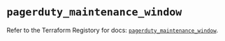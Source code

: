 # `pagerduty_maintenance_window`

Refer to the Terraform Registory for docs: [`pagerduty_maintenance_window`](https://registry.terraform.io/providers/pagerduty/pagerduty/2.15.2/docs/resources/maintenance_window).
